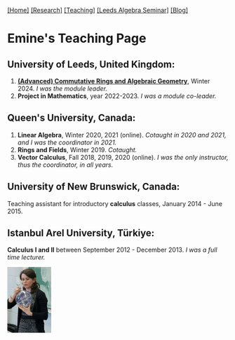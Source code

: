 [[Home]](https://emine-yildirim.github.io/) 
[[Research]](https://emine-yildirim.github.io/Research.html) 
[[Teaching]](https://emine-yildirim.github.io/teaching.html)
[[Leeds Algebra Seminar]](https://emine-yildirim.github.io/Leeds_Seminars_2023-24.html)
[[Blog]](http://yildirimemine.tumblr.com/)


# Emine's Teaching Page

## University of Leeds, United Kingdom:

1. [**(Advanced) Commutative Rings and Algebraic Geometry**](https://emine-yildirim.github.io/teaching24), Winter 2024. *I was the module leader.* 
2. **Project in Mathematics**, year 2022-2023. *I was a module co-leader.*

## Queen's University, Canada:

1. **Linear Algebra**, Winter 2020, 2021 (online). *Cotaught in 2020 and 2021, and I was the coordinator in 2021.*
2. **Rings and Fields**, Winter 2019. *Cotaught.*
3. **Vector Calculus**, Fall 2018, 2019, 2020 (online). *I was the only instructor, thus the coordinator, in all years.*
   
## University of New Brunswick, Canada:

Teaching assistant for introductory **calculus** classes, January 2014 - June 2015.

## Istanbul Arel University, Türkiye:

**Calculus I and II** between September 2012 - December 2013. *I was a full time lecturer.*

<img src="Pictures/unb-math-camp.jpg" float="right" width="100" height="150">



